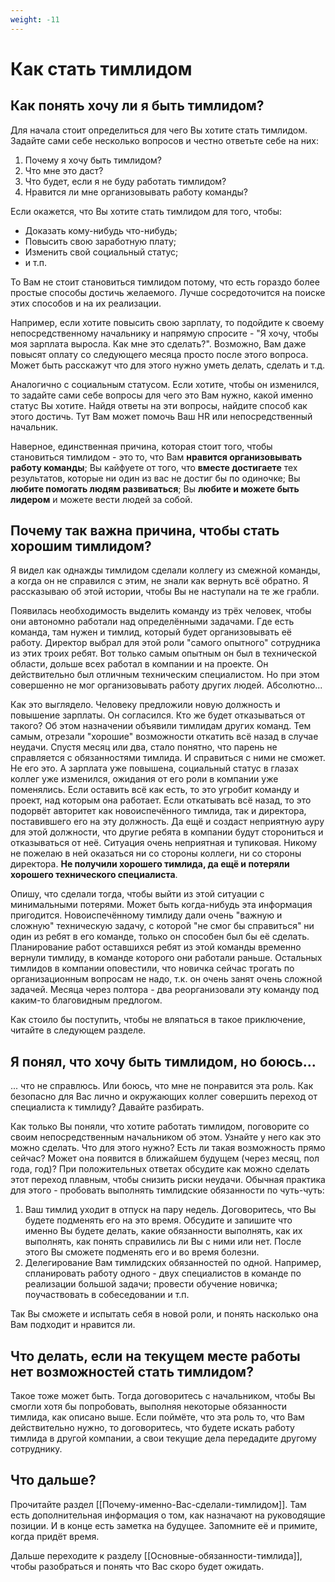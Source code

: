 ```yaml
---
weight: -11
---
```

# Как стать тимлидом
## Как понять хочу ли я быть тимлидом?

Для начала стоит определиться для чего Вы хотите стать тимлидом. Задайте сами себе несколько вопросов и честно ответьте себе на них:

1. Почему я хочу быть тимлидом?
2. Что мне это даст?
3. Что будет, если я не буду работать тимлидом?
4. Нравится ли мне организовывать работу команды?

Если окажется, что Вы хотите стать тимлидом для того, чтобы:

- Доказать кому-нибудь что-нибудь;
- Повысить свою заработную плату;
- Изменить свой социальный статус;
- и т.п.

То Вам не стоит становиться тимлидом потому, что есть гораздо более простые способы достичь желаемого. Лучше сосредоточится на поиске этих способов и на их реализации.

Например, если хотите повысить свою зарплату, то подойдите к своему непосредственному начальнику и напрямую спросите - "Я хочу, чтобы моя зарплата выросла. Как мне это сделать?". Возможно, Вам даже повысят оплату со следующего месяца просто после этого вопроса. Может быть расскажут что для этого нужно уметь делать, сделать и т.д.

Аналогично с социальным статусом. Если хотите, чтобы он изменился, то задайте сами себе вопросы для чего это Вам нужно, какой именно статус Вы хотите. Найдя ответы на эти вопросы, найдите способ как этого достичь. Тут Вам может помочь Ваш HR или непосредственный начальник.

Наверное, единственная причина, которая стоит того, чтобы становиться тимлидом - это то, что Вам **нравится организовывать работу команды**; Вы кайфуете от того, что **вместе достигаете** тех результатов, которые ни один из вас не достиг бы по одиночке; Вы **любите помогать людям развиваться**; Вы **любите и можете быть лидером** и можете вести людей за собой.

## Почему так важна причина, чтобы стать хорошим тимлидом?

Я видел как однажды тимлидом сделали коллегу из смежной команды, а когда он не справился с этим, не знали как вернуть всё обратно. Я рассказываю об этой истории, чтобы Вы не наступали на те же грабли.

Появилась необходимость выделить команду из трёх человек, чтобы они автономно работали над определёнными задачами. Где есть команда, там нужен и тимлид, который будет организовывать её работу. Директор выбрал для этой роли "самого опытного" сотрудника из этих троих ребят. Вот только самым опытным он был в технической области, дольше всех работал в компании и на проекте. Он действительно был отличным техническим специалистом. Но при этом совершенно не мог организовывать работу других людей. Абсолютно...

Как это выглядело. Человеку предложили новую должность и повышение зарплаты. Он согласился. Кто же будет отказываться от такого? Об этом назначении объявили тимлидам других команд. Тем самым, отрезали "хорошие" возможности откатить всё назад в случае неудачи. Спустя месяц или два, стало понятно, что парень не справляется с обязанностями тимлида. И справиться с ними не сможет. Не его это. А зарплата уже повышена, социальный статус в глазах коллег уже изменился, ожидания от его роли в компании уже поменялись. Если оставить всё как есть, то это угробит команду и проект, над которым она работает. Если откатывать всё назад, то это подорвёт авторитет как новоиспечённого тимлида, так и директора, поставившего его на эту должность. Да ещё и создаст неприятную ауру для этой должности, что другие ребята в компании будут сторониться и отказываться от неё. Ситуация очень неприятная и тупиковая. Никому не пожелаю в ней оказаться ни со стороны коллеги, ни со стороны директора. **Не получили хорошего тимлида, да ещё и потеряли хорошего технического специалиста**.

Опишу, что сделали тогда, чтобы выйти из этой ситуации с минимальными потерями. Может быть когда-нибудь эта информация пригодится. Новоиспечённому тимлиду дали очень "важную и сложную" техническую задачу, с которой "не смог бы справиться" ни один из ребят в его команде, только он способен был бы её сделать. Планирование работ оставшихся ребят из этой команды временно вернули тимлиду, в команде которого они работали раньше. Остальных тимлидов в компании оповестили, что новичка сейчас трогать по организационным вопросам не надо, т.к. он очень занят очень сложной задачей. Месяца через полтора - два реорганизовали эту команду под каким-то благовидным предлогом.

Как стоило бы поступить, чтобы не вляпаться в такое приключение, читайте в следующем разделе.

## Я понял, что хочу быть тимлидом, но боюсь...

... что не справлюсь. Или боюсь, что мне не понравится эта роль. Как безопасно для Вас лично и окружающих коллег совершить переход от специалиста к тимлиду? Давайте разбирать.

Как только Вы поняли, что хотите работать тимлидом, поговорите со своим непосредственным начальником об этом. Узнайте у него как это можно сделать. Что для этого нужно? Есть ли такая возможность прямо сейчас? Может она появится в ближайшем будущем (через месяц, пол года, год)? При положительных ответах обсудите как можно сделать этот переход плавным, чтобы снизить риски неудачи. Обычная практика для этого - пробовать выполнять тимлидские обязанности по чуть-чуть:

1. Ваш тимлид уходит в отпуск на пару недель. Договоритесь, что Вы будете подменять его на это время. Обсудите и запишите что именно Вы будете делать, какие обязанности выполнять, как их выполнять, как понять справились ли Вы с ними или нет. После этого Вы сможете подменять его и во время болезни.
2. Делегирование Вам тимлидских обязанностей по одной. Например, спланировать работу одного - двух специалистов в команде по реализации большой задачи; провести обучение новичка; поучаствовать в собеседовании и т.п.

Так Вы сможете и испытать себя в новой роли, и понять насколько она Вам подходит и нравится ли.

## Что делать, если на текущем месте работы нет возможностей стать тимлидом?

Такое тоже может быть. Тогда договоритесь с начальником, чтобы Вы смогли хотя бы попробовать, выполняя некоторые обязанности тимлида, как описано выше. Если поймёте, что эта роль то, что Вам действительно нужно, то договоритесь, что будете искать работу тимлида в другой компании, а свои текущие дела передадите другому сотруднику.

## Что дальше?

Прочитайте раздел [[Почему-именно-Вас-сделали-тимлидом]]. Там есть дополнительная информация о том, как назначают на руководящие позиции. И в конце есть заметка на будущее. Запомните её и примите, когда придёт время.

Дальше переходите к разделу [[Основные-обязанности-тимлида]], чтобы разобраться и понять что Вас скоро будет ожидать.
